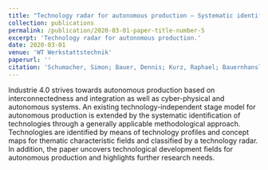 ```yaml
---
title: "Technology radar for autonomous production – Systematic identification of technologies for the vision of an autonomous production system"
collection: publications
permalink: /publication/2020-03-01-paper-title-number-5
excerpt: 'Technology radar for autonomous production.'
date: 2020-03-01
venue: 'WT Werkstattstechnik'
paperurl: ''
citation: 'Schumacher, Simon; Bauer, Dennis; Kurz, Raphael; Bauernhansl, Thomas (2020). &quot;Technology radar for autonomous production – Systematic identification of technologies for the vision of an autonomous production system&quot; <i>WT Werkstattstechnik</i>. 110(3), p. 87-91.'
---
```

Industrie 4.0 strives towards autonomous production based on interconnectedness and integration as well as cyber-physical and autonomous systems. An existing technology-independent stage model for autonomous production is extended by the systematic identification of technologies through a generally applicable methodological approach. Technologies are identified by means of technology profiles and concept maps for thematic characteristic fields and classified by a technology radar. In addition, the paper uncovers technological development fields for autonomous production and highlights further research needs.

